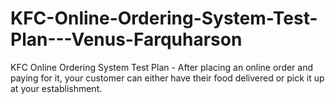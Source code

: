 # KFC-Online-Ordering-System-Test-Plan---Venus-Farquharson
KFC Online Ordering System Test Plan - After placing an online order and paying for it, your customer can either have their food delivered or pick it up at your establishment.
